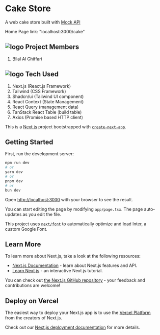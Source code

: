 # Cake Store

A web cake store built with [Mock API](https://611a268fcbf1b30017eb5527.mockapi.io/)

Home Page link: "localhost:3000/cake"

## ![logo](https://github.githubassets.com/images/icons/emoji/unicode/1f465.png) Project Members

1. Bilal Al Ghiffari

## ![logo](https://github.githubassets.com/images/icons/emoji/unicode/1f680.png) Tech Used

1. Next.js (React.js Framework)
2. Tailwind (CSS Framework)
3. Shadcn/ui (Tailwind UI component)
4. React Context (State Management)
5. React Query (management data)
6. TanStack React Table (build table)
7. Axios (Promise based HTTP client)

This is a [Next.js](https://nextjs.org/) project bootstrapped with [`create-next-app`](https://github.com/vercel/next.js/tree/canary/packages/create-next-app).

## Getting Started

First, run the development server:

```bash
npm run dev
# or
yarn dev
# or
pnpm dev
# or
bun dev
```

Open [http://localhost:3000](http://localhost:3000) with your browser to see the result.

You can start editing the page by modifying `app/page.tsx`. The page auto-updates as you edit the file.

This project uses [`next/font`](https://nextjs.org/docs/basic-features/font-optimization) to automatically optimize and load Inter, a custom Google Font.

## Learn More

To learn more about Next.js, take a look at the following resources:

- [Next.js Documentation](https://nextjs.org/docs) - learn about Next.js features and API.
- [Learn Next.js](https://nextjs.org/learn) - an interactive Next.js tutorial.

You can check out [the Next.js GitHub repository](https://github.com/vercel/next.js/) - your feedback and contributions are welcome!

## Deploy on Vercel

The easiest way to deploy your Next.js app is to use the [Vercel Platform](https://vercel.com/new?utm_medium=default-template&filter=next.js&utm_source=create-next-app&utm_campaign=create-next-app-readme) from the creators of Next.js.

Check out our [Next.js deployment documentation](https://nextjs.org/docs/deployment) for more details.

